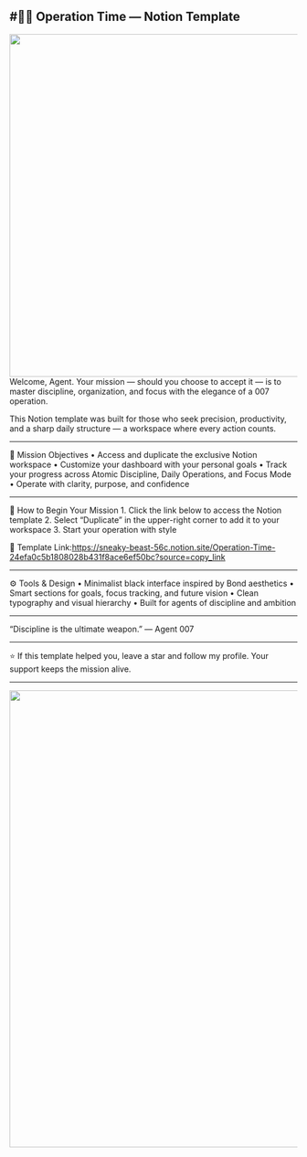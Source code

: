#🕵‍♂ Operation Time — Notion Template
---
<img src="https://imgur.com/xOTqk4G.png" width="600">
Welcome, Agent.
Your mission — should you choose to accept it — is to master discipline, organization, and focus with the elegance of a 007 operation.

This Notion template was built for those who seek precision, productivity, and a sharp daily structure — a workspace where every action counts.

---
🎯 Mission Objectives
	•	Access and duplicate the exclusive Notion workspace
	•	Customize your dashboard with your personal goals
	•	Track your progress across Atomic Discipline, Daily Operations, and Focus Mode
	•	Operate with clarity, purpose, and confidence

 ---

🧭 How to Begin Your Mission
	1.	Click the link below to access the Notion template
	2.	Select “Duplicate” in the upper-right corner to add it to your workspace
	3.	Start your operation with style

🔗 Template Link:https://sneaky-beast-56c.notion.site/Operation-Time-24efa0c5b1808028b431f8ace6ef50bc?source=copy_link

---

⚙ Tools & Design
	•	Minimalist black interface inspired by Bond aesthetics
	•	Smart sections for goals, focus tracking, and future vision
	•	Clean typography and visual hierarchy
	•	Built for agents of discipline and ambition

---

“Discipline is the ultimate weapon.” — Agent 007

___

⭐ If this template helped you, leave a star and follow my profile.
Your support keeps the mission alive.

---
<img src="https://i.imgur.com/1t1ueSs.gif" width="800">
                                         
